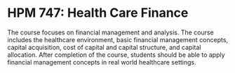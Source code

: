 # HPM 747: Health Care Finance

The course focuses on financial management and analysis. The course includes the healthcare environment, basic financial management concepts, capital acquisition, cost of capital and capital structure, and capital allocation. After completion of the course, students should be able to apply financial management concepts in real world healthcare settings.